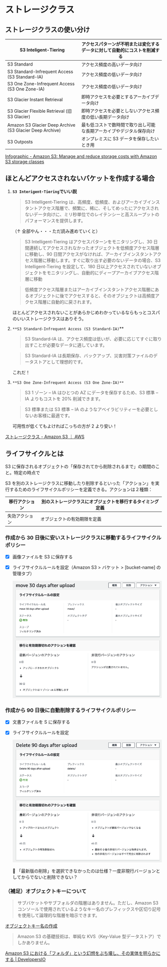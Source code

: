 # ストレージクラス

## ストレージクラスの使い分け

| S3 Inteligent-Tiering                                    | アクセスパターンが不明または変化するデータに対して自動的にコストを削減する |
| -------------------------------------------------------- | -------------------------------------------------------------------------- |
| S3 Standard                                              | アクセス頻度の高いデータ向け                                               |
| S3 Standard-Infrequent Access (S3 Standard-IA)           | アクセス頻度の低いデータ向け                                               |
| S3 One Zone-Infrequent Access (S3 One Zone-IA)           | アクセス頻度の低いデータ向け                                               |
| S3 Glacier Instant Retrieval                             | 即時アクセスを必要とするアーカイブデータ向け                               |
| S3 Glacier Flexible Retrieval (旧 S3 Glacier)            | 即時アクセスを必要としないアクセス頻度の低い長期データ向け                 |
| Amazon S3 Glacier Deep Archive (S3 Glacier Deep Archive) | 最も低コストで数時間で取り出し可能な長期アーカイブやデジタル保存向け       |
| S3 Outposts                                              | オンプレミスに S3 データを保存したいとき用                                 |

[Infographic - Amazon S3: Manage and reduce storage costs with Amazon S3 storage classes](https://aws.amazon.com/jp/s3/storage-classes-infographic/)

## ほとんどアクセスされないバケットを作成する場合

1. **`S3 Interigent-Tiering`でいい説**

   > S3 Intelligent-Tiering は、高頻度、低頻度、およびアーカイブインスタントアクセス階層で、頻繁に、稀に、そしてめったにアクセスされないデータ向けに、ミリ秒単位でのレイテンシーと高スループットのパフォーマンスを提供します。

   （↑ 全部やん・・・ただ読み進めていくと）

   > S3 Intelligent-Tiering はアクセスパターンをモニタリングし、30 日間連続してアクセスされなかったオブジェクトを低頻度アクセス階層に移動し、90 日間アクセスがなければ、アーカイブインスタントアクセス階層に移動します。すぐに取り出す必要のないデータの場合、S3 Intelligent-Tiering を設定して、180 日以上アクセスされていないオブジェクトをモニタリングし、自動的にディープアーカイブアクセス階層に移動

   > 低頻度アクセス階層またはアーカイブインスタントアクセス階層にあるオブジェクトに後でアクセスすると、そのオブジェクトは高頻度アクセス階層に自動的に戻されます。

   ほとんどアクセスされないことがあらかじめわかっているならもっとコスパのいいストレージクラスはありそう。

2. `**S3 Standard-Infrequent Access (S3 Standard-IA)`\*\*

   > S3 Standard-IA は、アクセス頻度は低いが、必要に応じてすぐに取り出すことが必要なデータに適しています。

   > S3 Standard-IA は長期保存、バックアップ、災害対策ファイルのデータストアとして理想的です。

   これだ！

3. `**S3 One Zone-Infrequent Access (S3 One Zone-IA)**`

   > S3 1 ゾーン – IA はひとつの AZ にデータを保存するため、S3 標準 – IA よりもコストを 20% 削減できます。

   > S3 標準または S3 標準 – IA のようなアベイラビリティーを必要としないお客様に最適です。

   可用性が低くてもよければこっちの方が 2 より安い！

[ストレージクラス - Amazon S3 ｜ AWS](https://aws.amazon.com/jp/s3/storage-classes/)

## ライフサイクルとは

S3 に保存されるオブジェクトの「保存されてから削除されるまで」の期間のこと。特定の時点で

S3 を別のストレージクラスに移動したり削除するといった「アクション」を実行するためのライフサイクルポリシーを定義できる。アクションは２種類：

| 移行アクション | 別のストレージクラスにオブジェクトを移行するタイミング定義 |
| -------------- | ---------------------------------------------------------- |
| 失効アクション | オブジェクトの有効期限を定義                               |

### 作成から 30 日後に安いストレージクラスに移動するライフサイクルポリシー

- [x] 画像ファイルを S3 に保存する
- [x] ライフサイクルルールを設定（Amazon S3 > バケット > [bucket-name] の管理タブ）

  ![move-rule.png](./screenshots/move-rule.png)

### 作成から 90 日後に自動削除するライフサイクルポリシー

- [x] 文書ファイルを S に保存する
- [x] ライフサイクルルールを設定

  ![delete-rule.png](./screenshots/delete-rule.png)

    <aside>
    💬 「最新版の削除」を選択できなかったのは仕様？一度非現行バージョンとしてからでないと削除できない？

    </aside>

### （補足）オブジェクトキーについて

> サブバケットやサブフォルダの階層はありません。ただし、Amazon S3 コンソールで使用されているようなキー名のプレフィックスや区切り記号を使用して論理的な階層を暗示できます。

[オブジェクトキー名の作成](https://docs.aws.amazon.com/ja_jp/AmazonS3/latest/userguide/object-keys.html)

> Amazon S3 の基礎技術は、単純な KVS（Key-Value 型データストア）でしかありません。

[Amazon S3 における「フォルダ」という幻想をぶち壊し、その実体を明らかにする | DevelopersIO](https://dev.classmethod.jp/articles/amazon-s3-folders/)

